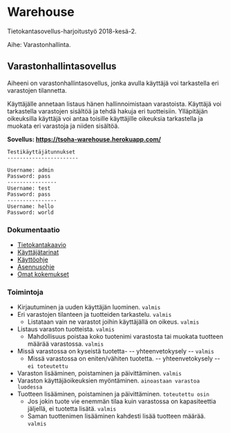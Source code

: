 # Warehouse

Tietokantasovellus-harjoitustyö 2018-kesä-2. 

Aihe: Varastonhallinta.  


## Varastonhallintasovellus

Aiheeni on varastonhallintasovellus, jonka avulla käyttäjä voi tarkastella eri varastojen tilannetta.  

Käyttäjälle annetaan listaus hänen hallinnoimistaan  varastoista. Käyttäjä voi tarkastella varastojen sisältöä ja tehdä hakuja eri tuotteisiin. Ylläpitäjän oikeuksilla käyttäjä voi antaa toisille käyttäjille oikeuksia tarkastella ja muokata eri varastoja ja niiden sisältöä.  


__Sovellus: https://tsoha-warehouse.herokuapp.com/__

```
Testikäyttäjätunnukset 
-----------------------

Username: admin
Password: pass
----------------
Username: test
Password: pass
----------------
Username: hello
Password: world

```  

### Dokumentaatio

- [Tietokantakaavio](https://github.com/hajame/warehouse/blob/master/documentation/images/WarehouseManagementDB.png)  
- [Käyttäjätarinat](https://github.com/hajame/warehouse/blob/master/documentation/user_stories.md)  
- [Käyttöohje](https://github.com/hajame/warehouse/blob/master/documentation/user_guide.md)  
- [Asennusohje](https://github.com/hajame/warehouse/blob/master/documentation/installation_guide.md)
- [Omat kokemukset](https://github.com/hajame/warehouse/blob/master/documentation/reflection_of_experiences.md)



### Toimintoja

- Kirjautuminen ja uuden käyttäjän luominen. `valmis`
- Eri varastojen tilanteen ja tuotteiden tarkastelu. `valmis`
	- Listataan vain ne varastot joihin käyttäjällä on oikeus. `valmis`
- Listaus varaston tuotteista. `valmis`
	- Mahdollisuus poistaa koko tuotenimi varastosta tai muokata tuotteen määrää varastossa. `valmis`
- Missä varastossa on kyseistä tuotetta- -- yhteenvetokysely -- `valmis`
	- Missä varastossa on eniten/vähiten tuotetta. -- yhteenvetokysely -- `ei toteutettu`
- Varaston lisääminen, poistaminen ja päivittäminen. `valmis`
- Varaston käyttäjäoikeuksien myöntäminen. `ainoastaan varastoa luodessa`
- Tuotteen lisääminen, poistaminen ja päivittäminen. `toteutettu osin`
	- Jos jokin tuote vie enemmän tilaa kuin varastossa on kapasiteettia jäljellä, ei tuotetta lisätä. `valmis`
	- Saman tuottenimen lisääminen kahdesti lisää tuotteen määrää. `valmis`
